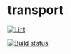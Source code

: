 # transport

[![Lint](https://api.codacy.com/project/badge/Grade/ce32a9f23ba944449a0f5f19857f869c)](https://www.codacy.com/app/epickrram/transport/dashboard)

[![Build status](https://travis-ci.org/aitusoftware/transport.svg?branch=master)](https://travis-ci.org/aitusoftware/transport)
